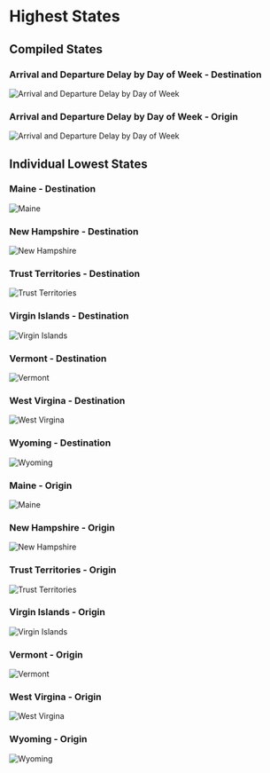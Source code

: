 # Highest States

## Compiled States

### Arrival and Departure Delay by Day of Week - Destination
![Arrival and Departure Delay by Day of Week](https://github.com/EvaGostiuk/MAT4376-project-4-team-3/blob/master/Visualizations/Lowest_States/low_dest.png?raw=true)
&nbsp;

### Arrival and Departure Delay by Day of Week - Origin
![Arrival and Departure Delay by Day of Week](https://github.com/EvaGostiuk/MAT4376-project-4-team-3/blob/master/Visualizations/Lowest_States/low_origin.png?raw=true)
&nbsp;

## Individual Lowest States

### Maine - Destination
![Maine](https://github.com/EvaGostiuk/MAT4376-project-4-team-3/blob/master/Visualizations/Lowest_States/low_dest_ME.png?raw=true)
&nbsp;

### New Hampshire - Destination
![New Hampshire](https://github.com/EvaGostiuk/MAT4376-project-4-team-3/blob/master/Visualizations/Lowest_States/low_dest_NH.png?raw=true)
&nbsp;

### Trust Territories - Destination
![Trust Territories](https://github.com/EvaGostiuk/MAT4376-project-4-team-3/blob/master/Visualizations/Lowest_States/low_dest_TT.png?raw=true)
&nbsp;

### Virgin Islands - Destination
![Virgin Islands](https://github.com/EvaGostiuk/MAT4376-project-4-team-3/blob/master/Visualizations/Lowest_States/low_dest_VI.png?raw=true)
&nbsp;

### Vermont - Destination
![Vermont](https://github.com/EvaGostiuk/MAT4376-project-4-team-3/blob/master/Visualizations/Lowest_States/low_dest_VT.png?raw=true)
&nbsp;

### West Virgina - Destination
![West Virgina](https://github.com/EvaGostiuk/MAT4376-project-4-team-3/blob/master/Visualizations/Lowest_States/low_dest_WV.png?raw=true)
&nbsp;

### Wyoming - Destination
![Wyoming](https://github.com/EvaGostiuk/MAT4376-project-4-team-3/blob/master/Visualizations/Lowest_States/low_dest_WY.png?raw=true)
&nbsp;

### Maine - Origin
![Maine](https://github.com/EvaGostiuk/MAT4376-project-4-team-3/blob/master/Visualizations/Lowest_States/low_origin_ME.png?raw=true)
&nbsp;

### New Hampshire - Origin
![New Hampshire](https://github.com/EvaGostiuk/MAT4376-project-4-team-3/blob/master/Visualizations/Lowest_States/low_origin_NH.png?raw=true)
&nbsp;

### Trust Territories - Origin
![Trust Territories](https://github.com/EvaGostiuk/MAT4376-project-4-team-3/blob/master/Visualizations/Lowest_States/low_origin_TT.png?raw=true)
&nbsp;

### Virgin Islands - Origin
![Virgin Islands](https://github.com/EvaGostiuk/MAT4376-project-4-team-3/blob/master/Visualizations/Lowest_States/low_origin_VI.png?raw=true)
&nbsp;

### Vermont - Origin
![Vermont](https://github.com/EvaGostiuk/MAT4376-project-4-team-3/blob/master/Visualizations/Lowest_States/low_origin_VT.png?raw=true)
&nbsp;

### West Virgina - Origin
![West Virgina](https://github.com/EvaGostiuk/MAT4376-project-4-team-3/blob/master/Visualizations/Lowest_States/low_origin_WV.png?raw=true)
&nbsp;

### Wyoming - Origin
![Wyoming](https://github.com/EvaGostiuk/MAT4376-project-4-team-3/blob/master/Visualizations/Lowest_States/low_origin_WY.png?raw=true)
&nbsp;